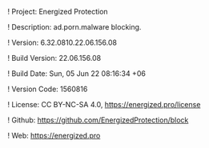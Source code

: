 ! Project: Energized Protection

! Description: ad.porn.malware blocking.

! Version: 6.32.0810.22.06.156.08

! Build Version: 22.06.156.08

! Build Date: Sun, 05 Jun 22 08:16:34 +06

! Version Code: 1560816

! License: CC BY-NC-SA 4.0, https://energized.pro/license

! Github: https://github.com/EnergizedProtection/block

! Web: https://energized.pro
